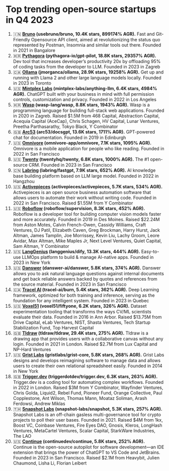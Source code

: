 # Top trending open-source startups in Q4 2023

1. 🇮🇳 **[Bruno](https://usebruno.com) (usebruno/bruno, 10.4K stars, 899174% AGR).** Fast and Git-Friendly Opensource API client, aimed at revolutionizing the status quo represented by Postman, Insomnia and similar tools out there. Founded in 2021 in Bangalore
2. 🇭🇷 **[Pythagora](https://pythagora.io) (pythagora-io/gpt-pilot, 18.8K stars, 29357% AGR).** Dev tool that increases developer’s productivity 20x by offloading 95% of coding tasks from the developer to LLM. Founded in 2023 in Zagreb
3. 🇨🇦 **[Ollama](https://ollama.ai) (jmorganca/ollama, 28.9K stars, 19258% AGR).** Get up and running with Llama 2 and other large language models locally. Founded in 2023 in Toronto
4. 🇺🇸 **[Mintplex Labs](https://mintplexlabs.com) (mintplex-labs/anything-llm, 6.4K stars, 4984% AGR).** ChatGPT built with your business in mind with full permission controls, customization and privacy. Founded in 2022 in Los Angeles
5. 🇭🇷 **[Wasp](https://wasp-lang.dev) (wasp-lang/wasp, 8.8K stars, 1943% AGR).** Wasp is a programming language for building full-stack web applications. Founded in 2020 in Zagreb. Raised $1.5M from 468 Capital, Abstraction Capital, Acequia Capital (AceCap), Chris Schagen, HV Capital, Lunar Ventures, Preetha Parthasarathy, Tokyo Black, Y Combinator
6. 🇬🇧 **[Arc53](https://arc53.com) (arc53/docsgpt, 13.6K stars, 1711% AGR).** GPT-powered chat for documentation. Founded in 2019 in Edinburgh
7. 🇺🇸 **[Omnivore](https://omnivore.app) (omnivore-app/omnivore, 7.1K stars, 1095% AGR).** Omnivore is a mobile application for people who like reading. Founded in 2022 in San Francisco
8. 🇺🇸 **[Twenty](https://twenty.com) (twentyhq/twenty, 6.8K stars, 1000% AGR).** The #1 open-source CRM. Founded in 2023 in San Francisco
9. 🇨🇳 **[Labring](https://fastgpt.in) (labring/fastgpt, 7.9K stars, 652% AGR).** AI knowledge base building platform based on LLM large model. Founded in 2022 in Hangzhou
10. 🇺🇸 **[Activepieces](https://activepieces.com) (activepieces/activepieces, 5.7K stars, 534% AGR).** Activepieces is an open source business automation software that allows users to automate their work without writing code. Founded in 2022 in San Francisco. Raised $1.55M from Y Combinator
11. 🇺🇸 **[Roboflow](https://roboflow.com) (roboflow/supervision, 8.3K stars, 452% AGR).** Roboflow is a developer tool for building computer vision models faster and more accurately. Founded in 2019 in Des Moines. Raised $22.24M from Aston Motes, Calvin French-Owen, Cassidy Williams, Craft Ventures, DJ Patil, Elizabeth Caven, Greg Brockman, Harry Hurst, Jack Altman, James Tamplin, Joe Morrissey, Kevin Liu, Lachy Groom, Leore Avidar, Max Altman, Mike Maples Jr, Next Level Ventures, Quiet Capital, Sam Altman, Y Combinator
12. 🇺🇸 **[LangGenius](https://dify.ai/) (langgenius/dify, 13.3K stars, 444% AGR).** Easy-to-use LLMOps platform to build & manage AI-native apps. Founded in 2023 in New York
13. 🇺🇸 **[Danswer](https://danswer.dev) (danswer-ai/danswer, 5.8K stars, 374% AGR).** Danswer allows you to ask natural language questions against internal documents and get back reliable answers backed by quotes and references from the source material. Founded in 2023 in San Francisco
14. 🇨🇦 **[Tracel AI](https://tracel.ai) (tracel-ai/burn, 5.4K stars, 362% AGR).** Deep Learning framework, optimized for both training and inference, serving as the foundation for any intelligent system. Founded in 2023 in Quebec
15. 🇺🇸 **[Voxel51](https://voxel51.com) (voxel51/fiftyone, 6.2K stars, 326% AGR).** Dataset experimentation tooling that transforms the ways CV/ML scientists evaluate their data. Founded in 2016 in Ann Arbor. Raised $13.75M from Drive Capital, eLab Ventures, NIST, Shasta Ventures, Tech Startup Stabilization Fund, Top Harvest Capital
16. 🇬🇧 **[Tldraw](https://www.tldraw.com/) (tldraw/tldraw, 29.4K stars, 275% AGR).** Tldraw is a drawing app that provides users with a collaborative canvas without any login. Founded in 2021 in London. Raised $2.7M from Lux Capital and NP-Hard Ventures
17. 🇺🇸 **[Grist Labs](https://getgrist.com) (gristlabs/grist-core, 5.8K stars, 268% AGR).** Grist Labs designs and develops reimagining software to manage data and allows users to create their own relational spreadsheet easily. Founded in 2014 in New York
18. 🇬🇧 **[Trigger.dev](https://trigger.dev) (triggerdotdev/trigger.dev, 6.3K stars, 263% AGR).** Trigger.dev is a coding tool for automating complex workflows. Founded in 2022 in London. Raised $3M from Y Combinator, Wayfinder Ventures, Chris Golda, Liquid2, Rebel Fund, Pioneer Fund, Orange Collective, Paul Copplestone, Ant Wilson, Thomas Mann, Moataz Soliman, Arash Ferdowsi, Andrew Miklas
19. 🇹🇭 **[Snapshot Labs](https://snapshot.org) (snapshot-labs/snapshot, 5.3K stars, 257% AGR).** Snapshot Labs is an off-chain gasless multi-governance tool for crypto projects to poll their user bases. Founded in 2021. Raised $4M from 1kx, Boost VC, Coinbase Ventures, Fire Eyes DAO, Gnosis, Kleros, LongHash Ventures, MetaCartel Ventures, Scalar Capital, StarkWare Industries, The LAO
20. 🇺🇸 **[Continue](https://continue.dev) (continuedev/continue, 5.8K stars, 252% AGR).** Continue is the open-source autopilot for software development—an IDE extension that brings the power of ChatGPT to VS Code and JetBrains. Founded in 2023 in San Francisco. Raised $2.1M from Heavybit, Julien Chaumond, Lisha Li, Florian Leibert
